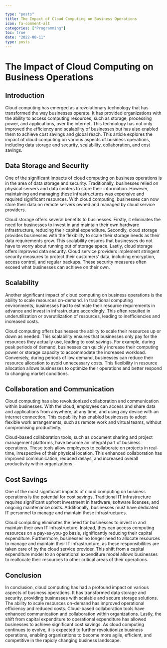 ```yaml
---

type: "posts"
title: The Impact of Cloud Computing on Business Operations
icon: fa-comment-alt
categories: ["Programming"]
toc: true
date: "2022-08-11"
type: posts
---
```





# The Impact of Cloud Computing on Business Operations

## Introduction

Cloud computing has emerged as a revolutionary technology that has transformed the way businesses operate. It has provided organizations with the ability to access computing resources, such as storage, processing power, and applications, over the internet. This technology has not only improved the efficiency and scalability of businesses but has also enabled them to achieve cost savings and global reach. This article explores the impact of cloud computing on various aspects of business operations, including data storage and security, scalability, collaboration, and cost savings.

## Data Storage and Security

One of the significant impacts of cloud computing on business operations is in the area of data storage and security. Traditionally, businesses relied on physical servers and data centers to store their information. However, maintaining and managing these infrastructures was expensive and required significant resources. With cloud computing, businesses can now store their data on remote servers owned and managed by cloud service providers.

Cloud storage offers several benefits to businesses. Firstly, it eliminates the need for businesses to invest in and maintain their own hardware infrastructure, reducing their capital expenditure. Secondly, cloud storage provides businesses with the flexibility to scale their storage needs as their data requirements grow. This scalability ensures that businesses do not have to worry about running out of storage space. Lastly, cloud storage offers improved data security. Cloud service providers implement stringent security measures to protect their customers' data, including encryption, access control, and regular backups. These security measures often exceed what businesses can achieve on their own.

## Scalability

Another significant impact of cloud computing on business operations is the ability to scale resources on-demand. In traditional computing environments, businesses had to estimate their resource requirements in advance and invest in infrastructure accordingly. This often resulted in underutilization or overutilization of resources, leading to inefficiencies and increased costs.

Cloud computing offers businesses the ability to scale their resources up or down as needed. This scalability ensures that businesses only pay for the resources they actually use, leading to cost savings. For example, during peak periods of demand, businesses can quickly increase their computing power or storage capacity to accommodate the increased workload. Conversely, during periods of low demand, businesses can reduce their resource allocation to avoid unnecessary costs. This flexibility in resource allocation allows businesses to optimize their operations and better respond to changing market conditions.

## Collaboration and Communication

Cloud computing has also revolutionized collaboration and communication within businesses. With the cloud, employees can access and share data and applications from anywhere, at any time, and using any device with an internet connection. This capability has enabled businesses to adopt flexible work arrangements, such as remote work and virtual teams, without compromising productivity.

Cloud-based collaboration tools, such as document sharing and project management platforms, have become an integral part of business operations. These tools allow employees to collaborate on projects in real-time, irrespective of their physical location. This enhanced collaboration has improved communication, reduced delays, and increased overall productivity within organizations.

## Cost Savings

One of the most significant impacts of cloud computing on business operations is the potential for cost savings. Traditional IT infrastructure requires significant upfront investment in hardware, software licenses, and ongoing maintenance costs. Additionally, businesses must have dedicated IT personnel to manage and maintain these infrastructures.

Cloud computing eliminates the need for businesses to invest in and maintain their own IT infrastructure. Instead, they can access computing resources on a pay-as-you-go basis, significantly reducing their capital expenditure. Furthermore, businesses no longer need to allocate resources to manage and maintain their IT infrastructure, as these responsibilities are taken care of by the cloud service provider. This shift from a capital expenditure model to an operational expenditure model allows businesses to reallocate their resources to other critical areas of their operations.

## Conclusion

In conclusion, cloud computing has had a profound impact on various aspects of business operations. It has transformed data storage and security, providing businesses with scalable and secure storage solutions. The ability to scale resources on-demand has improved operational efficiency and reduced costs. Cloud-based collaboration tools have enhanced communication and collaboration within organizations. Lastly, the shift from capital expenditure to operational expenditure has allowed businesses to achieve significant cost savings. As cloud computing continues to evolve, it is expected to further revolutionize business operations, enabling organizations to become more agile, efficient, and competitive in the rapidly changing business landscape.